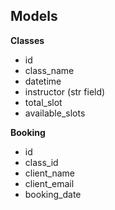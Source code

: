 ## Models

**Classes**
- id
- class_name
- datetime
- instructor (str field)
- total_slot
- available_slots

**Booking**
- id
- class_id
- client_name
- client_email
- booking_date

